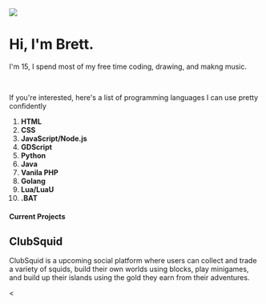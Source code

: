 <html>
  <body>
    <img src="https://cdn1.epicgames.com/ue/product/Screenshot/11-1920x1080-fd01499fbe14e9949a692881b1acee1b.png?resize=1&w=1920">
    <h1>Hi, I'm Brett.</h1>
    <p>I'm 15, I spend most of my free time coding, drawing, and makng music.</p>
    <br>
    <p>If you're interested, here's a list of programming languages I can use pretty confidently</p>
    <ol>
      <li><b>HTML</b></li>
      <li><b>CSS</b></li>
      <li><b>JavaScript/Node.js</b></li>
      <li><b>GDScript</b></li>
      <li><b>Python</b></li>
<li><b>Java</b></li>
<li><b>Vanila PHP</b></li>
      <li><b>Golang</b></li>
      <li><b>Lua/LuaU</b></li>
      <li><b>.BAT</b></li>
    </ol>
    <h4>Current Projects</h4>
    <h2>ClubSquid</h2>
<p>ClubSquid is a upcoming social platform where users can collect and trade a variety of squids, build their own worlds using blocks, play minigames, and build up their islands using the gold they earn from their adventures.</p>


<


  </body>
</html>


<!--
**PlasmaticSquid/PlasmaticSquid** is a ✨ _special_ ✨ repository because its `README.md` (this file) appears on your GitHub profile.

Here are some ideas to get you started:

- 🔭 I’m currently working on ...
- 🌱 I’m currently learning ...
- 👯 I’m looking to collaborate on ...
- 🤔 I’m looking for help with ...
- 💬 Ask me about ...
- 📫 How to reach me: ...
- 😄 Pronouns: ...
- ⚡ Fun fact: ...
-->
